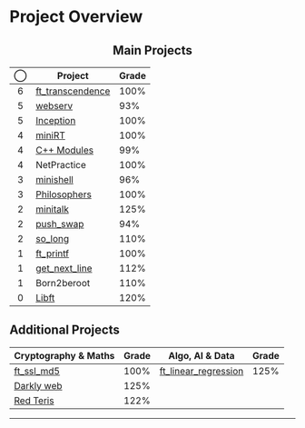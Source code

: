 # Project Overview

<div align="center">
    
## Main Projects

| ◯ | Project                             | Grade   |
|:--:|------------------------------------|---------|
| 6  | [ft_transcendence](../../../42-transcendence) | 100%    |
| 5  | [webserv](../../../42-webserv)     | 93%     |
| 5  | [Inception](../../../42-inception) | 100%    |
| 4  | [miniRT](../../../42-minirt)       | 100%    |
| 4  | [C++ Modules](../../../42-cpp-modules) | 99% |
| 4  | NetPractice                        | 100%    |
| 3  | [minishell](../../../42-minishell) | 96%     |
| 3  | [Philosophers](../../../42-philosophers) | 100% |
| 2  | [minitalk](../../../42-minitalk)   | 125%    |
| 2  | [push_swap](../../../42-push-swap) | 94%     |
| 2  | [so_long](../../../42-so-long)     | 110%    |
| 1  | [ft_printf](../../../42-printf)    | 100%    |
| 1  | [get_next_line](../../../42-get-next-line) | 112% |
| 1  | Born2beroot                        | 110%    |
| 0  | [Libft](../../../42-libft)         | 120%    |

</div>

## Additional Projects

| **Cryptography & Maths**              | **Grade**  | **Algo, AI & Data**                    | **Grade**  |
|---------------------------------------|------------|----------------------------------------|------------|
| [ft_ssl_md5](../../../ft_ssl_md5)     | 100%       | [ft_linear_regression](../../../ft_linear_regression) | 125%       |
| [Darkly web](../../../Darkly)         | 125%       |                                        |            |
| [Red Teris](../../../red-tetris)      | 122%       |                                        |            |


---
